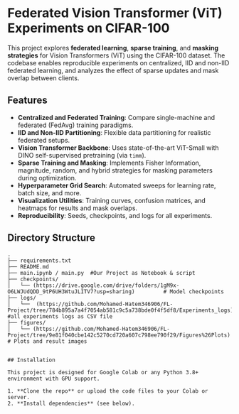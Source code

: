 # Federated Vision Transformer (ViT) Experiments on CIFAR-100

This project explores **federated learning**, **sparse training**, and **masking strategies** for Vision Transformers (ViT) using the CIFAR-100 dataset. The codebase enables reproducible experiments on centralized, IID and non-IID federated learning, and analyzes the effect of sparse updates and mask overlap between clients.

## Features

- **Centralized and Federated Training**: Compare single-machine and federated (FedAvg) training paradigms.
- **IID and Non-IID Partitioning**: Flexible data partitioning for realistic federated setups.
- **Vision Transformer Backbone**: Uses state-of-the-art ViT-Small with DINO self-supervised pretraining (via `timm`).
- **Sparse Training and Masking**: Implements Fisher Information, magnitude, random, and hybrid strategies for masking parameters during optimization.
- **Hyperparameter Grid Search**: Automated sweeps for learning rate, batch size, and more.
- **Visualization Utilities**: Training curves, confusion matrices, and heatmaps for results and mask overlaps.
- **Reproducibility**: Seeds, checkpoints, and logs for all experiments.

## Directory Structure

```
.
├── requirements.txt
├── README.md
├── main.ipynb / main.py  #Our Project as Notebook & script
├── checkpoints/
│   └── (https://drive.google.com/drive/folders/1gM9x-O6LWJUdQDD_9tP6UH3WtuJLITV7?usp=sharing)         # Model checkpoints
├── logs/
│   └──  (https://github.com/Mohamed-Hatem346906/FL-Project/tree/784b895a7a4f7054ab581c9c5a738bde0f4f5df8/Experiments_logs) #all experiments logs as CSV file
├── figures/
│   └── (https://github.com/Mohamed-Hatem346906/FL-Project/tree/9e81f040cbe142c5270cd720a607c798ee790f29/Figures%26Plots)   # Plots and result images


## Installation

This project is designed for Google Colab or any Python 3.8+ environment with GPU support.

1. **Clone the repo** or upload the code files to your Colab or server.
2. **Install dependencies** (see below).

